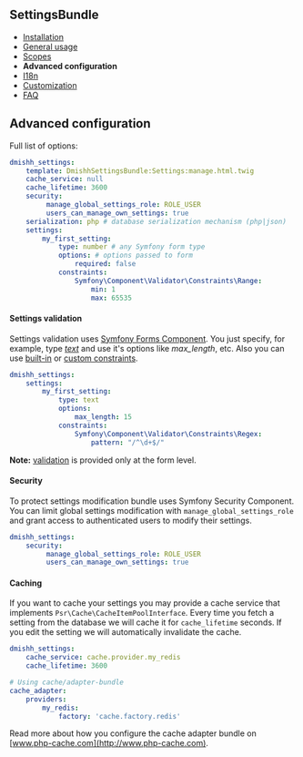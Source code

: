 ## SettingsBundle

* [Installation](installation.md)
* [General usage](general-usage.md)
* [Scopes](scopes.md)
* **Advanced configuration**
* [I18n](i18n.md)
* [Customization](customization.md)
* [FAQ](faq.md)

## Advanced configuration

Full list of options:

```yaml
dmishh_settings:
    template: DmishhSettingsBundle:Settings:manage.html.twig
    cache_service: null
    cache_lifetime: 3600
    security:
         manage_global_settings_role: ROLE_USER
         users_can_manage_own_settings: true
    serialization: php # database serialization mechanism (php|json)
    settings:
        my_first_setting:
            type: number # any Symfony form type
            options: # options passed to form
                required: false
            constraints:
                Symfony\Component\Validator\Constraints\Range:
                    min: 1
                    max: 65535
```


#### Settings validation

Settings validation uses [Symfony Forms Component](http://symfony.com/doc/current/book/forms.html#built-in-field-types).
You just specify, for example, type *[text](http://symfony.com/doc/current/reference/forms/types/text.html)* and use it's options like *max_length*, etc.
Also you can use [built-in](http://symfony.com/doc/current/reference/constraints.html) or [custom constraints](http://symfony.com/doc/current/cookbook/validation/custom_constraint.html).

```yaml
dmishh_settings:
    settings:
        my_first_setting:
            type: text
            options:
                max_length: 15
            constraints:
                Symfony\Component\Validator\Constraints\Regex:
                    pattern: "/^\d+$/"
```

__Note:__ [validation](#validation) is provided only at the form level.

#### Security

To protect settings modification bundle uses Symfony Security Component.
You can limit global settings modification with ```manage_global_settings_role``` and grant access to authenticated users to modify their settings.

```yaml
dmishh_settings:
    security:
         manage_global_settings_role: ROLE_USER
         users_can_manage_own_settings: true
```

#### Caching

If you want to cache your settings you may provide a cache service that implements `Psr\Cache\CacheItemPoolInterface`.
Every time you fetch a setting from the database we will cache it for `cache_lifetime` seconds. If you edit the
setting we will automatically invalidate the cache.

```yaml
dmishh_settings:
    cache_service: cache.provider.my_redis
    cache_lifetime: 3600

# Using cache/adapter-bundle
cache_adapter:
    providers:
        my_redis:
            factory: 'cache.factory.redis'
```

Read more about how you configure the cache adapter bundle on [www.php-cache.com](http://www.php-cache.com).